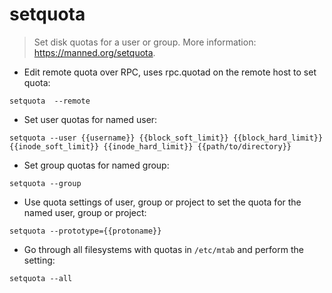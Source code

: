 # setquota

> Set disk quotas for a user or group.
> More information: <https://manned.org/setquota>.

- Edit remote quota over RPC, uses rpc.quotad on the remote host to set quota:

`setquota  --remote`

- Set user quotas for named user:

`setquota --user {{username}} {{block_soft_limit}} {{block_hard_limit}} {{inode_soft_limit}} {{inode_hard_limit}} {{path/to/directory}}`

- Set group quotas for named group:

`setquota --group`

- Use quota settings of user, group or project to set the quota for the named user, group or project:

`setquota --prototype={{protoname}}`

- Go through all filesystems with quotas in `/etc/mtab` and perform the setting:

`setquota --all`
